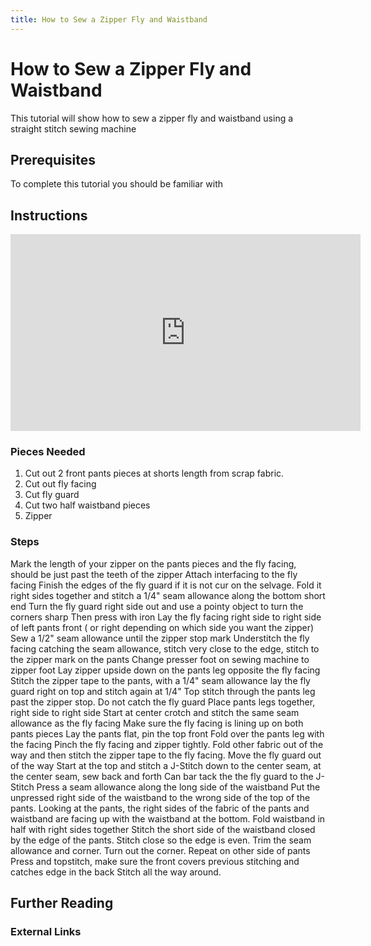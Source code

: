 ```yaml
---
title: How to Sew a Zipper Fly and Waistband
---
```


# How to Sew a Zipper Fly and Waistband

This tutorial will show how to sew a zipper fly and waistband using a straight stitch sewing machine

## Prerequisites

To complete this tutorial you should be familiar with

## Instructions

<div class="responsive-iframe-container"><iframe width="560" height="315" src="https://www.youtube.com/embed/h4irvqHqQNk" title="YouTube video player" frameborder="0" allow="accelerometer; autoplay; clipboard-write; encrypted-media; gyroscope; picture-in-picture" allowfullscreen></iframe></div>

### Pieces Needed

1.  Cut out 2 front pants pieces at shorts length from scrap fabric.
2.  Cut out fly facing
3.  Cut fly guard
4.  Cut two half waistband pieces
5.  Zipper

### Steps

Mark the length of your zipper on the pants pieces and the fly facing, should be just past the teeth of the zipper Attach interfacing to the fly facing Finish the edges of the fly guard if it is not cur on the selvage. Fold it right sides together and stitch a 1/4" seam allowance along the bottom short end Turn the fly guard right side out and use a pointy object to turn the corners sharp Then press with iron Lay the fly facing right side to right side of left pants front ( or right depending on which side you want the zipper) Sew a 1/2" seam allowance until the zipper stop mark Understitch the fly facing catching the seam allowance, stitch very close to the edge, stitch to the zipper mark on the pants Change presser foot on sewing machine to zipper foot Lay zipper upside down on the pants leg opposite the fly facing Stitch the zipper tape to the pants, with a 1/4" seam allowance lay the fly guard right on top and stitch again at 1/4" Top stitch through the pants leg past the zipper stop. Do not catch the fly guard Place pants legs together, right side to right side Start at center crotch and stitch the same seam allowance as the fly facing Make sure the fly facing is lining up on both pants pieces Lay the pants flat, pin the top front Fold over the pants leg with the facing Pinch the fly facing and zipper tightly. Fold other fabric out of the way and then stitch the zipper tape to the fly facing. Move the fly guard out of the way Start at the top and stitch a J-Stitch down to the center seam, at the center seam, sew back and forth Can bar tack the the fly guard to the J-Stitch Press a seam allowance along the long side of the waistband Put the unpressed right side of the waistband to the wrong side of the top of the pants. Looking at the pants, the right sides of the fabric of the pants and waistband are facing up with the waistband at the bottom. Fold waistband in half with right sides together Stitch the short side of the waistband closed by the edge of the pants. Stitch close so the edge is even. Trim the seam allowance and corner. Turn out the corner. Repeat on other side of pants Press and topstitch, make sure the front covers previous stitching and catches edge in the back Stitch all the way around.

## Further Reading

### External Links
